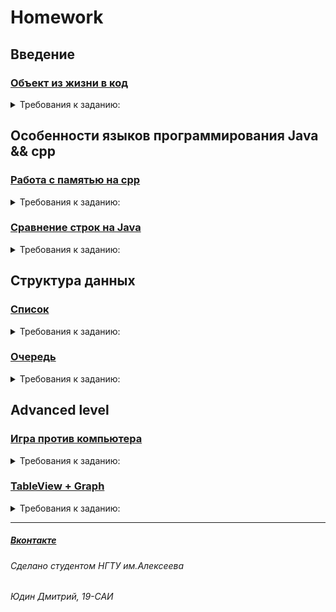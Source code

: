 # Homework

## Введение

### [Объект из жизни в код](https://github.com/europeec/Homework/blob/main/object.cpp)
<details>
  <summary>Требования к заданию:</summary>
    
 Перенести реальный объект из жизни в класс на любом языке программирования
</details>

## Особенности языков программирования Java && cpp

### [Работа с памятью на cpp](https://github.com/europeec/Homework/blob/main/memory.cpp)
<details>
  <summary>Требования к заданию:</summary>
    
 Посмотреть как изменяют адреса и значения по адресам, когда мы удаляем и создаем переменные
</details>

### [Сравнение строк на Java](https://github.com/europeec/Homework/blob/main/String.java)
<details>
  <summary>Требования к заданию:</summary>
    
  Известно, что оператор == сравнивает объекты по адресу (Строки - объект в Java). Сравнить, что выводит при == и .isEquals(). 
</details>

## Структура данных

### [Список](https://github.com/europeec/Homework/blob/main/list.cpp)
<details>
  <summary>Требования к заданию:</summary>
    
  Создать класс List на cpp без использования стандартной библиотеки 
</details>

### [Очередь](https://github.com/europeec/Homework/blob/main/queue.cpp)
<details>
  <summary>Требования к заданию:</summary>
    
  На основе класса List сделать очередь
</details>

## Advanced level 

### [Игра против компьютера](https://github.com/europeec/Homework/blob/main/game.java)
<details>
  <summary>Требования к заданию:</summary>
    
  Сделать консольную игру. Ваша задача: ввести числа от 1 до 10, каждую секунду последнее число будет удаляться. Например, вы успели ввести 1 2 3 (удаляется 3) вы      должны ввести опять 3, а не 4. Выигрываете, если ввели от 1 до 10, проиграли, если удалилась 1.
</details>

### [TableView + Graph](https://github.com/europeec/Homework/blob/main/GraphView)
<details>
  <summary>Требования к заданию:</summary>
    
  Сделать UI для отображения графов (графы захардкодить) и TableView для отображения заданий. 
</details>





----
##### [Вконтакте](https://vk.com/urtomorrow) 
###### Сделано студентом НГТУ им.Алексеева
###### Юдин Дмитрий, 19-САИ


